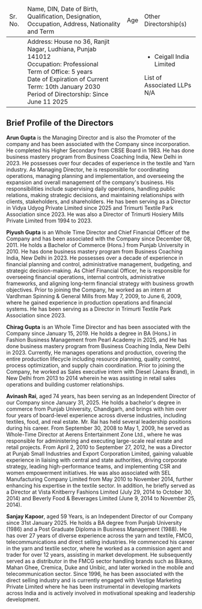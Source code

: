 <table><thead><tr><td>Sr. No.</td><td>Name, DIN, Date of Birth, Qualification, Designation, Occupation, Address, Nationality and Term</td><td>Age</td><td>Other Directorship(s)</td></tr></thead><tbody><tr><td></td><td>Address: House no 36, Ranjit Nagar, Ludhiana, Punjab 141012<br/>Occupation: Professional<br/>Term of Office: 5 years<br/>Date of Expiration of Current Term: 10th January 2030<br/>Period of Directorship: Since June 11 2025</td><td></td><td><ul><li>Ceigall India Limited</li></ul>List of Associated LLPs<br/>N/A</td></tr></tbody></table>

## Brief Profile of the Directors

**Arun Gupta** is the Managing Director and is also the Promoter of the company and has been associated with the Company since incorporation. He completed his Higher Secondary from CBSE Board in 1983. He has done business mastery program from Business Coaching India, New Delhi in 2023. He possesses over four decades of experience in the textile and Yarn industry. As Managing Director, he is responsible for coordinating operations, managing planning and implementation, and overseeing the expansion and overall management of the company's business. His responsibilities include supervising daily operations, handling public relations, making strategic decisions, and maintaining relationships with clients, stakeholders, and shareholders. He has been serving as a Director in Vidya Udyog Private Limited since 2025 and Trimurti Textile Park Association since 2023. He was also a Director of Trimurti Hosiery Mills Private Limited from 1994 to 2023.

**Piyush Gupta** is an Whole Time Director and Chief Financial Officer of the Company and has been associated with the Company since December 08, 2011. He holds a Bachelor of Commerce (Hons.) from Punjab University in 2010. He has done business mastery program from Business Coaching India, New Delhi in 2023. He possesses over a decade of experience in financial planning and control, administrative management, budgeting, and strategic decision-making. As Chief Financial Officer, he is responsible for overseeing financial operations, internal controls, administrative frameworks, and aligning long-term financial strategy with business growth objectives. Prior to joining the Company, he worked as an intern at Vardhman Spinning & General Mills from May 7, 2009, to June 6, 2009, where he gained experience in production operations and financial systems. He has been serving as a Director in Trimurti Textile Park Association since 2023.

**Chirag Gupta** is an Whole Time Director and has been associated with the Company since January 15, 2019. He holds a degree in BA (Hons.) in Fashion Business Management from Pearl Academy in 2025, and He has done business mastery program from Business Coaching India, New Delhi in 2023. Currently, He manages operations and production, covering the entire production lifecycle including resource planning, quality control, process optimization, and supply chain coordination. Prior to joining the Company, he worked as Sales executive intern with Diesel (Jeans Brand), in New Delhi from 2013 to 2014 wherein he was assisting in retail sales operations and building customer relationships.

**Avinash Rai**, aged 74 years, has been serving as an Independent Director of our Company since January 31, 2025. He holds a bachelor's degree in commerce from Punjab University, Chandigarh, and brings with him over four years of board-level experience across diverse industries, including textiles, food, and real estate. Mr. Rai has held several leadership positions during his career. From September 30, 2008 to May 1, 2009, he served as Whole-Time Director at Aerens Entertainment Zone Ltd., where he was responsible for administering and executing large-scale real estate and retail projects. From April 2, 2010 to September 27, 2012, he was a Director at Punjab Small Industries and Export Corporation Limited, gaining valuable experience in liaising with central and state authorities, driving corporate strategy, leading high-performance teams, and implementing CSR and women empowerment initiatives. He was also associated with SEL Manufacturing Company Limited from May 2010 to November 2014, further enhancing his expertise in the textile sector. In addition, he briefly served as a Director at Vista Knitberry Fashions Limited (July 29, 2014 to October 30, 2014) and Beverly Food & Beverages Limited (June 9, 2014 to November 25, 2014).

**Sanjay Kapoor**, aged 59 Years, is an Independent Director of our Company since 31st January 2025. He holds a BA degree from Punjab University (1986) and a Post Graduate Diploma in Business Management (1988). He has over 27 years of diverse experience across the yarn and textile, FMCG, telecommunications and direct selling industries. He commenced his career in the yarn and textile sector, where he worked as a commission agent and trader for over 12 years, assisting in market development. He subsequently served as a distributor in the FMCG sector handling brands such as Bikano, Mahan Ghee, Cremica, Duke and Unibic, and later worked in the mobile and telecommunication sector. Since 1996, he has been associated with the direct selling industry and is currently engaged with Vestige Marketing Private Limited where he has been instrumental in developing markets across India and is actively involved in motivational speaking and leadership development.
